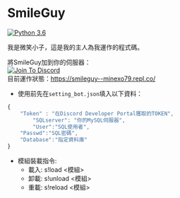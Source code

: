 # SmileGuy
[![Python 3.6](https://img.shields.io/badge/python-3.6-blue.svg)](https://www.python.org/downloads/release/python-367/)

我是微笑小子，這是我的主人為我運作的程式碼。  

將SmileGuy加到你的伺服器：  
[![Join To Discord](https://github.com/minexo79/SmileGuy/blob/master/photo/jointodiscord.png)]("https://discordapp.com/api/oauth2/authorize?client_id=613249451355799552&permissions=8&scope=bot)  
目前運作狀態：https://smileguy--minexo79.repl.co/  

* 使用前先在`setting_bot.json`填入以下資料：
```js
{
	"Token" : "在Discord Developer Portal獲取的TOKEN",
    	"SQLserver": "你的MySQL伺服器",
    	"User":"SQL使用者",
   	"Passwd":"SQL密碼",
   	"Database":"指定資料庫"
}
```

* 模組裝載指令:  
  * 載入: s!load <模組>
  * 卸載: s!unload <模組>
  * 重載: s!reload <模組>
